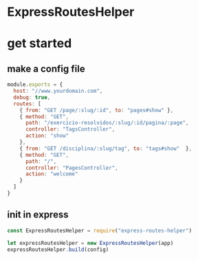 ExpressRoutesHelper
===

# get started
## make a config file
```javascript
module.exports = {
  host: "//www.yourdomain.com",
  debug: true,
  routes: [
    { from: "GET /page/:slug/:id", to: "pages#show" },
    { method: "GET",
      path: "/exercicio-resolvidos/:slug/:id/pagina/:page",
      controller: "TagsController",
      action: "show"
    },
    { from: "GET /disciplina/:slug/tag", to: "tags#show"  },
    { method: "GET",
      path: "/",
      controller: "PagesController",
      action: "welcome"
    }
  ]
}
```

## init in express
```javascript
const ExpressRoutesHelper = require("express-routes-helper")

let expressRoutesHelper = new ExpressRoutesHelper(app)
expressRoutesHelper.build(config)

```
